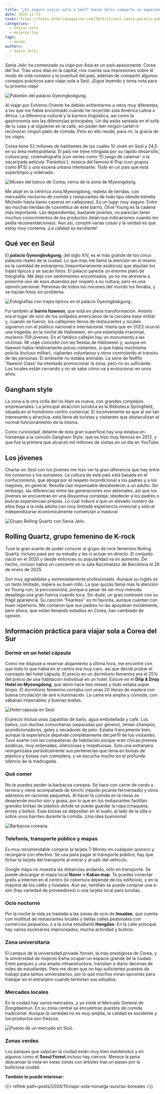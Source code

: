 ```yaml
---
title: "¿Es seguro viajar sola a Seúl? Sania Jelic comparte su experiencia en Corea del Sur"
date: 2024-12-13
cover: https://fotos.etheriamagazine.com/2024/12/seul-sania-palacio-pabellon-Gyeongbokgung.jpg
categories: 
  - viajar-sola
  - mujeres-top
tags: 
  - mundo
authors: 
  - Sania Jelic
---
```


Sania Jelic ha comenzado su viaje por Asia en un país apasionante: Corea del Sur. Tras 
unos días en la capital, nos cuenta sus impresiones sobre el modo de vida coreano y la 
juventud del país, además de compartir algunos consejos prácticos para viajar sola a 
Seúl. ¡Sigue leyendo y toma nota para tu próximo viaje! 

![Pabellón del palacio Gyeongbokgung.](https://fotos.etheriamagazine.com/2024/12/seul-sania-palacio-pabellon-Gyeongbokgung.jpg "Pabellón del palacio Gyeongbokgung. © Sania Jelic")

Al viajar por Extremo Oriente he debido enfrentarme a retos muy diferentes a los que me 
había encontrado cuando he recorrido sola América Latina o África. La diferencia 
cultural y la barrera lingüística, así como la gastronomía son las diferencias 
principales. Un día estás sentada en el sofá de tu casa y al siguiente en la calle, sin 
poder leer ningún cartel ni reconocer ningún plato de comida. Pero en ello reside, para 
mí, la gracia de los viajes. 

Corea tiene 52 millones de habitantes de los cuales 10 viven en Seúl y 24,5 en su área 
metropolitana. El país me tiene intrigada por su rápido desarrollo, cultura pop, 
cinematografía (con series como 'El juego de calamar' o la oscarizada película 
'Parásitos'), música del famoso K-Pop (con grupos como BTS) y una escena urbana 
interesante. Todo en un país que está súperlimpio y ordenado. 

![Museo del banco de Corea, cerca de la zona de Myeongdong.](https://fotos.etheriamagazine.com/2024/12/seul-sania-museo-banco-corea.jpg "Museo del Banco de Corea, cerca de la zona de Myeongdong. © Sania Jelic")

Me alojé en la céntrica zona Myeongdong, repleta de tiendas, con mercadillo nocturno de 
comida y restaurantes de todo tipo (desde estrella Michelin hasta bares caseros en 
callejones). Es un lugar muy seguro. Entre las muchas tiendas de cosmética de este 
barrio, Olive Young es la cadena más importante. Las dependientas, bastante jóvenes, no 
parecían tener muchos conocimientos de los productos (leían sus indicaciones cuando les 
pedía recomendaciones). Aun así, compré varias cosas y la verdad es que estoy muy 
contenta. ¡La calidad es excelente! 

## Qué ver en Seúl 

El **palacio Gyeongbokgung**, del siglo XIV, es el más grande de los cinco palacios 
reales de la ciudad. Lo que más me llamó la atención en el mismo es la cantidad de 
extranjeros (mayoritariamente asiáticos) que alquilan los trajes típicos y se sacan 
fotos. El palacio parecía un enorme plató de fotografía. Me dejó con sentimientos 
encontrados, yo no me atrevería a ponerme uno de esos atuendos por respeto a su cultura, 
pero es una opinión personal. Personas de todos los rincones del mundo los llevaba, y se 
hacían fotos sin problema. 

![Fotografías con trajes típicos en el palacio Gyeongbokgung.](https://fotos.etheriamagazine.com/2024/12/seul-sania-palacio-Gyeongbokgung.jpg "Fotografías con trajes típicos en el palacio Gyeongbokgung. © Sania Jelic")

Fui también al **barrio Itaweon**, que está en plena transformación. Antaño era el lugar 
de ocio de los soldados americanos de la cercana base militar y, cuando se fueron, los 
callejones llenos de restaurantes y locales siguieron con el público nacional e 
internacional. Hasta que en 2022 ocurrió una tragedia: en la noche de Halloween, en una 
estampida irracional, murieron 159 jóvenes. En el fatídico callejón hay un monumento a 
las víctimas. Mi viaje coincidió con las fiestas de Halloween y, aunque en Itaewon había 
relativamente pocos visitantes, sí que había muchísima policía (incluso militar), 
vigilantes voluntarios y otros controlando el tránsito de las personas. El ambiente no 
estaba animado. La serie de Netflix 'Itaewon Class' ha intentado promocionar la zona, 
pero no es suficiente. Los locales están cerrando y no se sabe cómo va a evolucionar en 
unos años. 

## Gangham style

La zona a la otra orilla del rio Ham es nueva, con grandes complejos empresariales. La 
principal atracción turística es la Biblioteca Springfield, situada en el homónimo 
centro comercial. El inconveniente es que al ser tan interesante y atractiva, está llena 
de turistas y visitantes que obstaculizan el normal funcionamiento de la misma. 

Como curiosidad, delante de esta gran superficie hay una estatua en homenaje a la 
canción Gangham Style, que se hizo muy famosa en 2012, y que fue la primera que alcanzó 
mil millones de visitas en un día en YouTube. 

## Los jóvenes

Charlar en Seúl con los jóvenes me hizo ver la gran diferencia que hay entre los 
coreanos y los europeos. La cultura de este país está basada en el confucionismo, que 
aboga por el respeto incondicional a los padres y a los mayores, en general. Resulta 
casi impensable desobedecer a un adulto. Sin embargo, las diferencias entre las 
generaciones son abismales, así que los jóvenes se encuentran en una disyuntiva 
compleja: obedecer a los padres o buscar experiencias propias. Lo cual induce a que un 
elevado número de ellos llega a la vida adulta con muy limitada experiencia vivencial y 
sólo al independizarse económicamente comienzan a madurar. 

![Grupo Rolling Quartz con Sania Jelic.](https://fotos.etheriamagazine.com/2024/12/sania-seul-Rolling-Quartz-grupo-coreano.jpg "Grupo Rolling Quartz con © Sania Jelic.")

## Rolling Quartz, grupo femenino de K-rock 

Tuve la gran suerte de poder conocer al grupo de rock femenino Rolling Quartz, incluso 
pasé por su estudio y las vi actuar en directo. El conjunto nació en el 2020 y desde 
entonces su popularidad va en aumento. De hecho, incluso habrá un concierto en la sala 
Razzmatazz de Barcelona el 28 de enero de 2025. 

Son muy agradables y extremadamente profesionales. Aunque su inglés es un tanto 
limitado, impera su buen rollo. La que quizás llama más la atención es Young-run, la 
percusionista, porque a pesar de ser muy menuda despliega una gran fuerza cuando toca. 
Sin duda, un gran contraste con su frágil apariencia. Su canción “Fearless” es mi 
favorita, aunque cuentan con buen repertorio. Me contaron que sus padres no las apoyaban 
inicialmente, pero ahora, que están llenando estadios en Corea, han cambiado de opinión. 

## Información práctica para viajar sola a Corea del Sur  

### Dormir en un hotel cápsula

Como me dispuse a reservar alojamiento a última hora, me encontré con que todo lo que 
había en el centro era muy caro, así que decidí probar el concepto del hotel cápsula. El 
precio en un dormitorio femenino era el 25% del precio de una habitación individual en 
un hotel. Estuve en el **Drip & Drop Hotel en Myeongdong**, que abrió hace tres meses y 
todo estaba súper limpio. El dormitorio femenino contaba con unas 20 literas de madera 
con buena circulación de aire e iluminación. La cama era amplia y cómoda, con sábanas 
impecables y buenas toallas. 

![Hotel cápsula en Seúl.](https://fotos.etheriamagazine.com/2024/12/sania-hotel-capsula-seul.jpg "Hotel cápsula en Seúl. © Sania Jelic")

El precio incluía unas zapatillas de baño, agua embotellada y café. Los baños, con 
duchas comunitarias (separadas por género), tenían champús, acondicionadores, geles y 
secadores de pelo. Estaba francamente bien, aunque la experiencia depende completamente 
del perfil de los visitantes. Tuve suerte con las compañeras de habitación porque eran 
chicas jóvenes asiáticas, muy ordenadas, silenciosas y respetuosas. Solo una extranjera 
reorganizaba periódicamente sus pertenecías que tenía en bolsas de plástico y bolsas con 
cremallera, y se escucha mucho en el profundo silencio de la madrugada. 

### Qué comer

No te puedes perder la barbacoa coreana. Se hace con carne de cerdo o ternera y viene 
acompañada de kimchi (repollo picante fermentado) y otros aderezos en raciones pequeñas. 
Al hacer la comida en la mesa se desprende mucho olor y grasa, por lo que en los 
restaurantes facilitan grandes bolsas de plástico donde se puede guardar la ropa 
(chaqueta, jersey y bolso). Esas bolsas se depositan en el suelo, al lado de la silla o 
sobre unos barriles durante la comida. ¡Una idea buenísima! 

![Barbacoa coreana.](https://fotos.etheriamagazine.com/2024/12/seul-sania-barbacoa-coreana.jpg "Barbacoa coreana. © Sania Jelic")

### Telefonía, transporte público y mapas 

Es muy recomendable comprar la tarjeta T-Money en cualquier quiosco y recargarla con 
efectivo. Se usa para pagar el transporte público, hay que fichar la tarjeta del 
transporte al entrar y al salir del vehículo. 

Google maps no muestra las distancias andando, sólo en transporte. Se puede descargar el 
mapa local **Naver** o **Kakao map**. Te puedes conectar gratis a Internet en el centro 
(la cobertura depende de los edificios), y en la mayoría de los cafés y hostales. Aun 
así, también se puede comprar una e-sim (hay variedad de proveedores) o una tarjeta 
local para turistas. 

### Ocio nocturno 

Por la noche la vida se traslada a las zonas de ocio de **Insadae**, que cuenta con 
multitud de restaurantes locales y bellas calles peatonales con comercios pequeños, o a 
la zona estudiantil **Hongdae**. En la calle principal hay varios escenarios 
improvisados, mucha actividad y bullicio. 

### Zona universitaria 

El campus de la universidad privada Yonsei, la más prestigiosa de Corea, y la 
universidad de mujeres Ewha ocupan un espacio grande de la ciudad. Entre parques y una 
amplia infraestructura, transitan a diario decenas de miles de estudiantes. Pero me 
dicen que no hay suficientes puestos de trabajo para tantos universitarios, por lo que 
muchos miran opciones para trabajar en el extranjero cuando terminan sus estudios. 

### Mercados locales 

En la ciudad hay varios mercados, y yo visité el Mercado General de Dongdaemun. En su 
zona central se encuentran puestos de comida tradicional. Aunque la variedad no es muy 
amplia, la calidad es excelente y los productos son frescos. 

![Puesto de un mercado en Seúl.](https://fotos.etheriamagazine.com/2024/12/seul-sania-corea-mercado.jpg "Puesto de un mercado en Seúl. © Sania Jelic")

### Zonas verdes 

Los parques que salpican la ciudad están muy bien mantenidos y en algunos como el 
**Seoul Forest** incluso hay ciervos. Merece la pena descansar la vista en estas zonas 
con árboles tras un paseo por la bulliciosa ciudad. 

**También te puede interesar:** 

{{< reflink path=posts/2024/11/viajar-sola-noruega-auroras-boreales >}}

